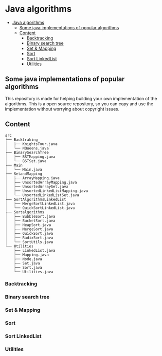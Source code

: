 # Java algorithms

- [Java algorithms](#java-algorithms)
  - [Some java implementations of popular algorithms](#some-java-implementations-of-popular-algorithms)
  - [Content](#content)
    - [Backtracking](#backtracking)
    - [Binary search tree](#binary-search-tree)
    - [Set & Mapping](#set--mapping)
    - [Sort](#sort)
    - [Sort LinkedList](#sort-linkedlist)
    - [Utilities](#utilities)

## Some java implementations of popular algorithms

This repository is made for helping building your own implementation of the algorithms.
This is a open source repository, so you can copy and use the implementation without worrying about copyright issues.

## Content

```
src
├── Backtraking
│   ├── KnightsTour.java
│   └── NQueens.java
├── BinarySearchTree
│   ├── BSTMapping.java
│   └── BSTSet.java
├── Main
│   └── Main.java
├── SetandMapping
│   ├── ArrayMapping.java
│   ├── UnsortedArrayMapping.java
│   ├── UnsortedArraySet.java
│   ├── UnsortedLinkedListMapping.java
│   └── UnsortedLinkedListSet.java
├── SortAlgorithmsLinkedList
│   ├── MergeSortLinkedList.java
│   └── QuickSortLinkedList.java
├── Sortalgorithms
│   ├── BubbleSort.java
│   ├── BucketSort.java
│   ├── HeapSort.java
│   ├── MergeSort.java
│   ├── QuickSort.java
│   ├── RadixSort.java
│   └── SortUtils.java
└── Utilities
    ├── LinkedList.java
    ├── Mapping.java
    ├── Node.java
    ├── Set.java
    ├── Sort.java
    └── Utilities.java
```

### Backtracking

### Binary search tree

### Set & Mapping

### Sort

### Sort LinkedList

### Utilities
